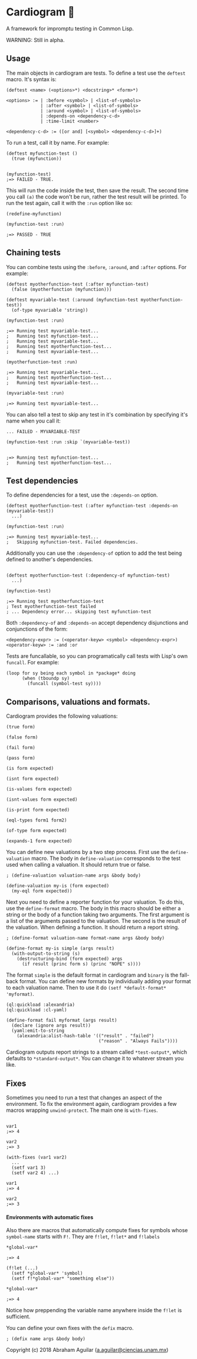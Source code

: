 # Cardiogram 🧡

A framework for impromptu testing in Common Lisp.

WARNING: Still in alpha.

## Usage

The main objects in cardiogram are tests. To define a test use the
`deftest` macro. It's syntax is:

```
(deftest <name> (<options>*) <docstring>* <form>*)

<options> := | :before <symbol> | <list-of-symbols>
             | :after <symbol> | <list-of-symbols>
             | :around <symbol> | <list-of-symbols>
             | :depends-on <dependency-c-d>
             | :time-limit <number>

<dependency-c-d> := ([or and] [<symbol> <dependency-c-d>]+)
```

To run a test, call it by name. For example:

```common-lisp
(deftest myfunction-test ()
  (true (myfunction))


(myfunction-test)
;=> FAILED - TRUE.

```

This will run the code inside the test, then save the result. The second time you call `(a)` the
code won't be run, rather the test result will be printed. To run the test again, call it with
the `:run` option like so:

```common-lisp
(redefine-myfunction)

(myfunction-test :run)

;=> PASSED - TRUE

```

## Chaining tests

You can combine tests using the `:before`, `:around`, and `:after` options. For example:

```common-lisp
(deftest myotherfunction-test (:after myfunction-test)
  (false (myotherfunction (myfunction)))

(deftest myvariable-test (:around (myfunction-test myotherfunction-test))
  (of-type myvariable 'string))

(myfunction-test :run)

;=> Running test myvariable-test...
;   Running test myfunction-test...
;   Running test myvariable-test...
;   Running test myotherfunction-test...
;   Running test myvariable-test...

(myotherfunction-test :run)

;=> Running test myvariable-test...
;   Running test myotherfunction-test...
;   Running test myvariable-test...

(myvariable-test :run)

;=> Running test myvariable-test...
```

You can also tell a test to skip any test in it's combination by specifying it's name
when you call it:

```common-lisp
... FAILED - MYVARIABLE-TEST

(myfunction-test :run :skip `(myvariable-test))


;=> Running test myfunction-test...
;   Running test myotherfunction-test...
```

## Test dependencies

To define dependencies for a test, use the `:depends-on` option.

```common-lisp
(deftest myotherfunction-test (:after myfunction-test :depends-on (myvariable-test))
  ...)

(myfunction-test :run)

;=> Running test myvariable-test...
;   Skipping myfunction-test. Failed dependencies.

```

Additionally you can use the `:dependency-of` option to add the test being defined to
another's dependencies.

```common-lisp

(deftest myotherfunction-test (:dependency-of myfunction-test)
  ...)

(myfunction-test)

;=> Running test myotherfunction-test
; Test myotherfunction-test failed
; ... Dependency error... skipping test myfunction-test
```

Both `:dependency-of` and `:depends-on` accept dependency disjunctions and conjunctions
of the form:

```common-lisp
<dependency-expr> := (<operator-keyw> <symbol> <dependency-expr>)
<operator-keyw> := :and :or
```

Tests are funcallable, so you can programatically call tests with Lisp's own `funcall`. For example:

```common-lisp
(loop for sy being each symbol in *package* doing
      (when (tboundp sy)
        (funcall (symbol-test sy))))
```

## Comparisons, valuations and formats.

Cardiogram provides the following valuations:

```
(true form)

(false form)

(fail form)

(pass form)

(is form expected)

(isnt form expected)

(is-values form expected)

(isnt-values form expected)

(is-print form expected)

(eql-types form1 form2)

(of-type form expected)

(expands-1 form expected)
```

You can define new valuations by a two step process. First use the `define-valuation` macro. The body in
`define-valuation` corresponds to the test used when calling a valuation. It should
return true or false.

```common-lisp
; (define-valuation valuation-name args &body body)

(define-valuation my-is (form expected)
  (my-eql form expected))
```
Next you need to define a reporter function for your valuation. To do this, use the `define-format` macro.
The body in this macro should be either a string or the body of a function taking two arguments.
The first argument is a list of the arguments passed to the valuation. The second is the result of
the valuation. When defining a function. It should return a report string.

```common-lisp
; (define-format valuation-name format-name args &body body)

(define-format my-is simple (args result)
  (with-output-to-string (s)
    (destructuring-bind (form expected) args
      (if result (princ form s) (princ "NOPE" s))))
```

The format `simple` is the default format in cardiogram and `binary` is the fall-back format.
You can define new formats by individually
adding your format to each valuation name. Then to use it do `(setf *default-format* 'myformat)`.

```common-lisp
(ql:quickload :alexandria)
(ql:quickload :cl-yaml)

(define-format fail myformat (args result)
  (declare (ignore args result))
  (yaml:emit-to-string
    (alexandria:alist-hash-table '(("result" . "failed")
                                   ("reason" . "Always Fails"))))

```

Cardiogram outputs report strings to a stream called `*test-output*`, which defaults to `*standard-output*`.
You can change it to whatever stream you like.



## Fixes

Sometimes you need to run a test that changes an aspect of the environment. To fix the environment again,
cardiogram provides a few macros wrapping `unwind-protect`. The main one is `with-fixes`.

```common-lisp

var1
;=> 4

var2
;=> 3

(with-fixes (var1 var2)
  ...
  (setf var1 3)
  (setf var2 4) ...)

var1
;=> 4

var2
;=> 3

```

#### Environments with automatic fixes

Also there are macros that automatically compute fixes for symbols whose `symbol-name`
starts with `F!`. They are `f!let`, `f!let*` and `f!labels`

```common-lisp
*global-var*

;=> 4

(f!let (...)
  (setf *global-var* 'symbol)
  (setf f!*global-var* "something else"))

*global-var*

;=> 4

```

Notice how preppending the variable name anywhere inside the `f!let` is sufficient.

You can define your own fixes with the `defix` macro.

```common-lisp
; (defix name args &body body)
```

Copyright (c) 2018 Abraham Aguilar (a.aguilar@ciencias.unam.mx)
